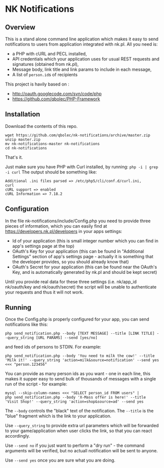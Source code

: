 NK Notifications
================

Overview
--------
This is a stand alone command line application which makes it easy to send notifications to users from application integrated with nk.pl.
All you need is:
* a PHP with cURL and PECL installed, 
* API credentials which your application uses for usual REST requests and signatures (obtained from nk.pl),
* Message body, link title and link params to include in each message,
* A list of `person.id`s of recipients


This project is havily based on :
* http://oauth.googlecode.com/svn/code/php
* https://github.com/qbolec/PHP-Framework

Installation
------------
Download the contents of this repo. 
```
wget https://github.com/qbolec/nk-notifications/archive/master.zip
unzip master.zip
mv nk-notifications-master nk-notifications
cd nk-notifications
```
That's it.

Just make sure you have PHP with Curl installed, by running:
`php -i | grep -i curl`
The output should be something like:
```
Additional .ini files parsed => /etc/php5/cli/conf.d/curl.ini,
curl
cURL support => enabled
cURL Information => 7.18.2
```

Configuration
-------------
In the file nk-notifications/include/Config.php you need to provide three pieces of information,
which you can easily find at https://developers.nk.pl/developers in your apps settings:

* Id of your application (this is small integer number which you can find in app's settings page at the top)
* OAuth's Key for your application (this can be found in  "Additional Settings" section of app's settings page - actually it is something that the developer provides, so you should already know that)
* OAuth's Secret for your application (this can be found near the OAuth's Key, and is automatically generated by nk.pl and should be kept secret) 

Until you provide real data for these three settings (i.e. nk/app_id nk/oauth/key and nk/oauth/secret) the script will be unable to authenticate your requests and thus it will not work. 

Running
-------
Once the Config.php is properly configured for your app, you can send notifications like this:
```
php send_notification.php --body [TEXT MESSAGE] --title [LINK TITLE] --query_string [URL PARAMS] --send [yes/no] 
```
and feed ids of persons to STDIN. For example:
```
php send_notification.php --body 'You need to milk the cow!' --title 'Milk it!' --query_string 'action=milk&source=notification' --send yes <<< "person.123456"
```

You can provide as many person ids as you want - one in each line, this makes it supper easy to send bulk of thousands of messages with a single run of the script - for example:
```
mysql --skip-column-names <<< "SELECT person_id FROM users" | 
php send_notification.php --body 'X-Mass offer is here!' --title 'Visit Shop!' --query_string 'action=shop&source=ad' --send yes
```

The `--body` controls the "black" text of the notification. The `--title` is the "blue" fragment which is the link to your application. 

Use `--query_string` to provide extra url parameters which will be forwarded to your game/application when user clicks the link, so that you can react accordingly.

Use `--send no` if you just want to perform a "dry run" - the command arguments will be verified, but no actuall notification will be sent to anyone.

Use `--send yes` once you are sure what you are doing.
